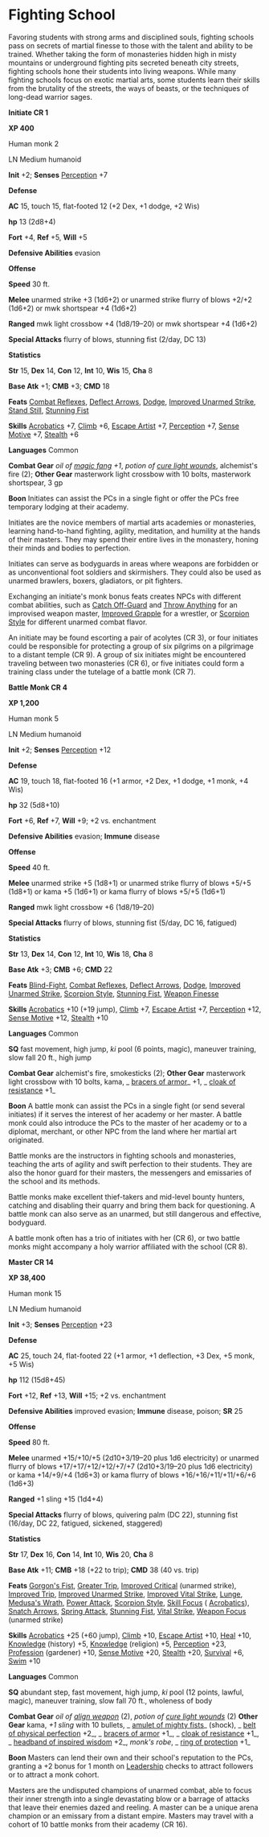# Fighting School

Favoring students with strong arms and disciplined souls, fighting schools pass on secrets of martial finesse to those with the talent and ability to be trained. Whether taking the form of monasteries hidden high in misty mountains or underground fighting pits secreted beneath city streets, fighting schools hone their students into living weapons. While many fighting schools focus on exotic martial arts, some students learn their skills from the brutality of the streets, the ways of beasts, or the techniques of long-dead warrior sages.

**Initiate CR 1**

**XP 400**

Human monk 2

LN Medium humanoid

**Init** +2; **Senses** [Perception](../../skills/perception.html#_perception) +7

**Defense**

**AC** 15, touch 15, flat-footed 12 (+2 Dex, +1 dodge, +2 Wis)

**hp** 13 (2d8+4)

**Fort** +4, **Ref** +5, **Will** +5

**Defensive Abilities** evasion

**Offense**

**Speed** 30 ft.

**Melee** unarmed strike +3 (1d6+2) or unarmed strike flurry of blows +2/+2 (1d6+2) or mwk shortspear +4 (1d6+2)

**Ranged** mwk light crossbow +4 (1d8/19–20) or mwk shortspear +4 (1d6+2)

**Special Attacks** flurry of blows, stunning fist (2/day, DC 13)

**Statistics**

**Str** 15, **Dex** 14, **Con** 12, **Int** 10, **Wis** 15, **Cha** 8

**Base Atk** +1; **CMB** +3; **CMD** 18

**Feats** [Combat Reflexes](../../feats.html#_combat-reflexes), [Deflect Arrows](../../feats.html#_deflect-arrows), [Dodge](../../feats.html#_dodge), [Improved Unarmed Strike](../../feats.html#_improved-unarmed-strike), [Stand Still](../../feats.html#_stand-still), [Stunning Fist](../../feats.html#_stunning-fist)

**Skills** [Acrobatics](../../skills/acrobatics.html#_acrobatics) +7, [Climb](../../skills/climb.html#_climb) +6, [Escape Artist](../../skills/escapeArtist.html#_escape-artist) +7, [Perception](../../skills/perception.html#_perception) +7, [Sense Motive](../../skills/senseMotive.html#_sense-motive) +7, [Stealth](../../skills/stealth.html#_stealth) +6

**Languages** Common

**Combat Gear** _oil of [magic fang](../../spells/magicFang.html#_magic-fang) +1_, _potion of [cure light wounds](../../spells/cureLightWounds.html#_cure-light-wounds)_, alchemist's fire (2); **Other Gear** masterwork light crossbow with 10 bolts, masterwork shortspear, 3 gp

**Boon** Initiates can assist the PCs in a single fight or offer the PCs free temporary lodging at their academy.

Initiates are the novice members of martial arts academies or monasteries, learning hand-to-hand fighting, agility, meditation, and humility at the hands of their masters. They may spend their entire lives in the monastery, honing their minds and bodies to perfection.

Initiates can serve as bodyguards in areas where weapons are forbidden or as unconventional foot soldiers and skirmishers. They could also be used as unarmed brawlers, boxers, gladiators, or pit fighters.

Exchanging an initiate's monk bonus feats creates NPCs with different combat abilities, such as [Catch Off-Guard](../../feats.html#_catch-off-guard) and [Throw Anything](../../feats.html#_throw-anything) for an improvised weapon master, [Improved Grapple](../../feats.html#_improved-grapple) for a wrestler, or [Scorpion Style](../../feats.html#_scorpion-style) for different unarmed combat flavor.

An initiate may be found escorting a pair of acolytes (CR 3), or four initiates could be responsible for protecting a group of six pilgrims on a pilgrimage to a distant temple (CR 9). A group of six initiates might be encountered traveling between two monasteries (CR 6), or five initiates could form a training class under the tutelage of a battle monk (CR 7).

**Battle Monk CR 4**

**XP 1,200**

Human monk 5

LN Medium humanoid

**Init** +2; **Senses** [Perception](../../skills/perception.html#_perception) +12

**Defense**

**AC** 19, touch 18, flat-footed 16 (+1 armor, +2 Dex, +1 dodge, +1 monk, +4 Wis)

**hp** 32 (5d8+10)

**Fort** +6, **Ref** +7, **Will** +9; +2 vs. enchantment

**Defensive Abilities** evasion; **Immune** disease

**Offense**

**Speed** 40 ft.

**Melee** unarmed strike +5 (1d8+1) or unarmed strike flurry of blows +5/+5 (1d8+1) or kama +5 (1d6+1) or kama flurry of blows +5/+5 (1d6+1)

**Ranged** mwk light crossbow +6 (1d8/19–20)

**Special Attacks** flurry of blows, stunning fist (5/day, DC 16, fatigued)

**Statistics**

**Str** 13, **Dex** 14, **Con** 12, **Int** 10, **Wis** 18, **Cha** 8

**Base Atk** +3; **CMB** +6; **CMD** 22

**Feats** [Blind-Fight](../../feats.html#_blind-fight), [Combat Reflexes](../../feats.html#_combat-reflexes), [Deflect Arrows](../../feats.html#_deflect-arrows), [Dodge](../../feats.html#_dodge), [Improved Unarmed Strike](../../feats.html#_improved-unarmed-strike), [Scorpion Style](../../feats.html#_scorpion-style), [Stunning Fist](../../feats.html#_stunning-fist), [Weapon Finesse](../../feats.html#_weapon-finesse)

**Skills** [Acrobatics](../../skills/acrobatics.html#_acrobatics) +10 (+19 jump), [Climb](../../skills/climb.html#_climb) +7, [Escape Artist](../../skills/escapeArtist.html#_escape-artist) +7, [Perception](../../skills/perception.html#_perception) +12, [Sense Motive](../../skills/senseMotive.html#_sense-motive) +12, [Stealth](../../skills/stealth.html#_stealth) +10

**Languages** Common

**SQ** fast movement, high jump, _ki_ pool (6 points, magic), maneuver training, slow fall 20 ft., high jump

**Combat Gear** alchemist's fire, smokesticks (2); **Other Gear** masterwork light crossbow with 10 bolts, kama, _ [bracers of armor](../../magicItems/wondrousItems.html#_bracers-of-armor)_ +1, _ [cloak of resistance](../../magicItems/wondrousItems.html#_cloak-of-resistance) +1_

**Boon** A battle monk can assist the PCs in a single fight (or send several initiates) if it serves the interest of her academy or her master. A battle monk could also introduce the PCs to the master of her academy or to a diplomat, merchant, or other NPC from the land where her martial art originated.

Battle monks are the instructors in fighting schools and monasteries, teaching the arts of agility and swift perfection to their students. They are also the honor guard for their masters, the messengers and emissaries of the school and its methods.

Battle monks make excellent thief-takers and mid-level bounty hunters, catching and disabling their quarry and bring them back for questioning. A battle monk can also serve as an unarmed, but still dangerous and effective, bodyguard.

A battle monk often has a trio of initiates with her (CR 6), or two battle monks might accompany a holy warrior affiliated with the school (CR 8).

**Master CR 14**

**XP 38,400**

Human monk 15

LN Medium humanoid

**Init** +3; **Senses** [Perception](../../skills/perception.html#_perception) +23

**Defense**

**AC** 25, touch 24, flat-footed 22 (+1 armor, +1 deflection, +3 Dex, +5 monk, +5 Wis)

**hp** 112 (15d8+45)

**Fort** +12, **Ref** +13, **Will** +15; +2 vs. enchantment

**Defensive Abilities** improved evasion; **Immune** disease, poison; **SR** 25

**Offense**

**Speed** 80 ft.

**Melee** unarmed +15/+10/+5 (2d10+3/19–20 plus 1d6 electricity) or unarmed flurry of blows +17/+17/+12/+12/+7/+7 (2d10+3/19–20 plus 1d6 electricity) or kama +14/+9/+4 (1d6+3) or kama flurry of blows +16/+16/+11/+11/+6/+6 (1d6+3)

**Ranged** +1 sling +15 (1d4+4)

**Special Attacks** flurry of blows, quivering palm (DC 22), stunning fist (16/day, DC 22, fatigued, sickened, staggered)

**Statistics**

**Str** 17, **Dex** 16, **Con** 14, **Int** 10, **Wis** 20, **Cha** 8

**Base Atk** +11; **CMB** +18 (+22 to trip); **CMD** 38 (40 vs. trip)

**Feats** [Gorgon's Fist](../../feats.html#_gorgon-s-fist), [Greater Trip](../../feats.html#_greater-trip), [Improved Critical](../../feats.html#_improved-critical) (unarmed strike), [Improved Trip](../../feats.html#_improved-trip), [Improved Unarmed Strike](../../feats.html#_improved-unarmed-strike), [Improved Vital Strike](../../feats.html#_improved-vital-strike), [Lunge](../../feats.html#_lunge), [Medusa's Wrath](../../feats.html#_medusa-s-wrath), [Power Attack](../../feats.html#_power-attack), [Scorpion Style](../../feats.html#_scorpion-style), [Skill Focus](../../feats.html#_skill-focus) ( [Acrobatics](../../skills/acrobatics.html#_acrobatics)), [Snatch Arrows](../../feats.html#_snatch-arrows), [Spring Attack](../../feats.html#_spring-attack), [Stunning Fist](../../feats.html#_stunning-fist), [Vital Strike](../../feats.html#_vital-strike), [Weapon Focus](../../feats.html#_weapon-focus) (unarmed strike)

**Skills** [Acrobatics](../../skills/acrobatics.html#_acrobatics) +25 (+60 jump), [Climb](../../skills/climb.html#_climb) +10, [Escape Artist](../../skills/escapeArtist.html#_escape-artist) +10, [Heal](../../skills/heal.html#_heal) +10, [Knowledge](../../skills/knowledge.html#_knowledge) (history) +5, [Knowledge](../../skills/knowledge.html#_knowledge) (religion) +5, [Perception](../../skills/perception.html#_perception) +23, [Profession](../../skills/profession.html#_profession) (gardener) +10, [Sense Motive](../../skills/senseMotive.html#_sense-motive) +20, [Stealth](../../skills/stealth.html#_stealth) +20, [Survival](../../skills/survival.html#_survival) +6, [Swim](../../skills/swim.html#_swim) +10

**Languages** Common

**SQ** abundant step, fast movement, high jump, _ki_ pool (12 points, lawful, magic), maneuver training, slow fall 70 ft., wholeness of body

**Combat Gear** _oil of [align weapon](../../spells/alignWeapon.html#_align-weapon)_ (2), _potion of [cure light wounds](../../spells/cureLightWounds.html#_cure-light-wounds)_ (2) **Other Gear** kama, _+1 sling_ with 10 bullets, _ [amulet of mighty fists](../../magicItems/wondrousItems.html#_amulet-of-mighty-fists)_ (shock), _ [belt of physical perfection](../../magicItems/wondrousItems.html#_belt-of-physical-perfection) +2_, _ [bracers of armor](../../magicItems/wondrousItems.html#_bracers-of-armor) +1_, _ [cloak of resistance](../../magicItems/wondrousItems.html#_cloak-of-resistance) +1_, _ [headband of inspired wisdom](../../magicItems/wondrousItems.html#_headband-of-inspired-wisdom) +2_, _monk's robe_, _ [ring of protection](../../magicItems/rings.html#_ring-of-protection) +1_

**Boon** Masters can lend their own and their school's reputation to the PCs, granting a +2 bonus for 1 month on [Leadership](../../feats.html#_leadership) checks to attract followers or to attract a monk cohort.

Masters are the undisputed champions of unarmed combat, able to focus their inner strength into a single devastating blow or a barrage of attacks that leave their enemies dazed and reeling. A master can be a unique arena champion or an emissary from a distant empire. Masters may travel with a cohort of 10 battle monks from their academy (CR 16).

